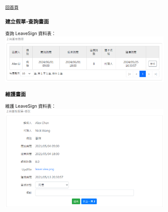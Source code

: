 [回首頁](../../Readme-US.md)

### 建立假單-查詢畫面
查詢 LeaveSign 資料表：
![查詢畫面](image/leaveSign-read.png)

### 維護畫面
維護 LeaveSign 資料表：
![維護畫面](image/leaveSign-edit.png)
